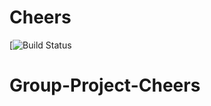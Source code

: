# Cheers

[![Build Status](https://codeship.com/projects/5478ab00-b2cb-0136-5734-6a65fea1e673/status?branch=master)
# Group-Project-Cheers
